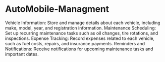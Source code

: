 # AutoMobile-Managment
Vehicle Information: Store and manage details about each vehicle, including make, model, year, and registration information.
Maintenance Scheduling: Set up recurring maintenance tasks such as oil changes, tire rotations, and inspections.
Expense Tracking: Record expenses related to each vehicle, such as fuel costs, repairs, and insurance payments.
Reminders and Notifications: Receive notifications for upcoming maintenance tasks and important dates.
